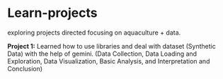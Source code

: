 # Learn-projects
exploring projects directed focusing on aquaculture + data.

**Project 1:** Learned how to use libraries and deal with dataset (Synthetic Data) with the help of gemini. (Data Collection, Data Loading and Exploration, Data Visualization, Basic Analysis, and Interpretation and Conclusion)
